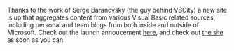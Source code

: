 Thanks to the work of Serge Baranovsky (the guy behind VBCity) a new site is up that aggregates content from various Visual Basic related sources, including personal and team blogs from both inside and outside of Microsoft. Check out the launch annoucement <a href="http://vbfeeds.com/post.aspx?id=522" target="_blank">here</a>, and check out <a href="http://vbfeeds.com" target="_blank">the site</a> as soon as you can.